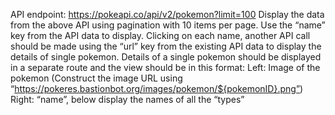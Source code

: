 API endpoint: https://pokeapi.co/api/v2/pokemon?limit=100
Display the data from the above API using pagination with 10 items per page. Use the “name” key from the API data to display.
Clicking on each name, another API call should be made using the “url” key from the existing API data to display the details of single pokemon.
Details of a single pokemon should be displayed in a separate route and the view should be in this format:
Left: Image of the pokemon (Construct the image URL using “https://pokeres.bastionbot.org/images/pokemon/${pokemonID}.png”)
Right: “name”, below display the names of all the “types”
